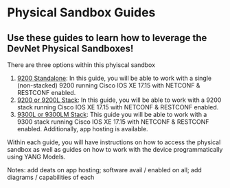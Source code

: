 # Physical Sandbox Guides
## Use these guides to learn how to leverage the DevNet Physical Sandboxes!

There are three options within this phyiscal sandbox
1. [9200 Standalone](./cat9000_instructions.md): In this guide, you will be able to work with a single (non-stacked) 9200 running Cisco IOS XE 17.15 with NETCONF & RESTCONF enabled.
1. [9200 or 9200L Stack](./cat9200_stacked_instructions.md): In this guide, you will be able to work with a 9200 stack running Cisco IOS XE 17.15 with NETCONF & RESTCONF enabled.
1. [9300L or 9300LM Stack](./cat9300_stacked_instructions.md): This guide you will be able to work with a 9300 stack running Cisco IOS XE 17.15 with NETCONF & RESTCONF enabled. Additionally, app hosting is available.

Within each guide, you will have instructions on how to access the physical sandbox as well as guides on how to work with the device programmatically using YANG Models.

Notes:
add deats on app hosting; software avail / enabled on all; add diagrams / capabilities of each